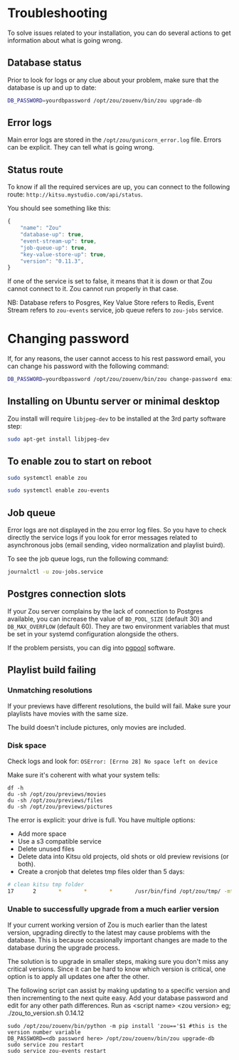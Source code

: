 # Troubleshooting

To solve issues related to your installation, you can do several actions to
get information about what is going wrong.


## Database status

Prior to look for logs or any clue about your problem, make sure that the
database is up and up to date:

```bash
DB_PASSWORD=yourdbpassword /opt/zou/zouenv/bin/zou upgrade-db
```

## Error logs

Main error logs are stored in the `/opt/zou/gunicorn_error.log` file. Errors 
can be explicit. They can tell what is going wrong.

## Status route


To know if all the required services are up, you can connect to the following
route: `http://kitsu.mystudio.com/api/status`.

You should see something like this:

```javascript
{
    "name": "Zou"
    "database-up": true,
    "event-stream-up": true,
    "job-queue-up": true,
    "key-value-store-up": true,
    "version": "0.11.3",
}
```

If one of the service is set to false, it means that it is down or that
Zou cannot connect to it. Zou cannot run properly in that case.

NB: Database refers to Posgres, Key Value Store refers to Redis, Event
Stream refers to `zou-events` service, job queue refers to `zou-jobs` service.

# Changing password

If, for any reasons, the user cannot access to his rest password email, you can
change his password with the following command:

```bash
DB_PASSWORD=yourdbpassword /opt/zou/zouenv/bin/zou change-password email@studio.com --password newsecretpassword
```

## Installing on Ubuntu server or minimal desktop

Zou install will require `libjpeg-dev` to be installed at the 3rd party
software step:

```bash
sudo apt-get install libjpeg-dev
```

## To enable zou to start on reboot

```bash
sudo systemctl enable zou

sudo systemctl enable zou-events
```


## Job queue

Error logs are not displayed in the zou error log files. So you have to check
directly the service logs if you look for error messages related to
asynchronous jobs (email sending, video normalization and playlist buird).

To see the job queue logs, run the following command:

```bash
journalctl -u zou-jobs.service
```

## Postgres connection slots

If your Zou server complains by the lack of connection to Postgres available, 
you can increase the value of `BD_POOL_SIZE` (default 30) and 
`DB_MAX_OVERFLOW` (default 60). They are two environment variables that must be
set in your systemd configuration alongside the others. 

If the problem persists, you can dig into 
[pgpool](https://pgpool.net/mediawiki/index.php/Main_Page) software.


## Playlist build failing

### Unmatching resolutions

If your previews have different resolutions, the build will fail. Make sure
your playlists have movies with the same size.

The build doesn't include pictures, only movies are included.

### Disk space

Check logs and look for: `OSError: [Errno 28] No space left on device`

Make sure it's coherent with what your system tells:

```
df -h
du -sh /opt/zou/previews/movies
du -sh /opt/zou/previews/files
du -sh /opt/zou/previews/pictures
```

The error is explicit: your drive is full. You have multiple options:

* Add more space
* Use a s3 compatible service
* Delete unused files
* Delete data into Kitsu old projects, old shots or old preview revisions (or
  both).
* Create a cronjob that deletes tmp files older than 5 days:

```bash
# clean kitsu tmp folder
17      2       *       *       *       /usr/bin/find /opt/zou/tmp/ -mtime +5 -exec rm {} \;
```

### Unable to successfully upgrade from a much earlier version

If your current working version of Zou is much earlier than the latest 
version, upgrading directly to the latest may cause problems with the database.
This is because occasionally important changes are made to the database during
the upgrade process.

The solution is to upgrade in smaller steps, making sure you don't miss any 
critical versions.  Since it can be hard to know which version is critical,
one option is to apply all updates one after the other.

The following script can assist by making updating to a specific version and
then incrementing to the next quite easy.  Add your database password and
edit for any other path differences. Run as &lt;script name> &lt;zou version>
eg; ./zou_to_version.sh 0.14.12

```
sudo /opt/zou/zouenv/bin/python -m pip install 'zou=='$1 #this is the version number variable
DB_PASSWORD=<db password here> /opt/zou/zouenv/bin/zou upgrade-db
sudo service zou restart
sudo service zou-events restart
```
